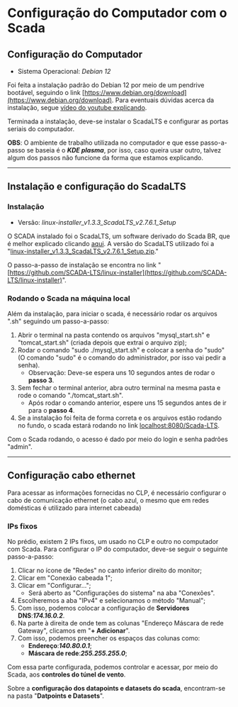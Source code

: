 # Configuração do Computador com o Scada

## Configuração do Computador

- Sistema Operacional: *Debian 12*

Foi feita a instalação padrão do Debian 12 por meio de um pendrive bootável, seguindo o link [https://www.debian.org/download](https://www.debian.org/download).
Para eventuais dúvidas acerca da instalação, segue [vídeo do youtube explicando](https://www.youtube.com/watch?v=QOuspK8MARk).

Terminada a instalação, deve-se instalar o ScadaLTS e configurar as portas seriais do computador.

**OBS**: O ambiente de trabalho utilizada no computador e que esse passo-a-passo se baseia é o ***KDE plasma***, por isso, caso queira usar outro, talvez algum dos passos não funcione da 
forma que estamos explicando.
___

## Instalação e configuração do ScadaLTS

### Instalação

- Versão: *linux-installer_v1.3.3_ScadaLTS_v2.7.6.1_Setup*

O SCADA instalado foi o ScadaLTS, um software derivado do Scada BR, que é melhor explicado clicando [aqui](https://github.com/SCADA-LTS/Scada-LTS?tab=readme-ov-file). A versão do 
ScadaLTS utilizado foi a "[linux-installer_v1.3.3_ScadaLTS_v2.7.6.1_Setup.zip](https://github.com/SCADA-LTS/linux-installer/releases/download/v1.3.3/linux-installer_v1.3.3_ScadaLTS_v2.7.6.1_Setup.zip)."

O passo-a-passo de instalação se encontra no link "[https://github.com/SCADA-LTS/linux-installer](https://github.com/SCADA-LTS/linux-installer)".

### Rodando o Scada na máquina local

Além da instalação, para iniciar o scada, é necessário rodar os arquivos ".sh" seguindo um passo-a-passo:

1. Abrir o terminal na pasta contendo os arquivos "mysql_start.sh" e "tomcat_start.sh" (criada depois que extrai o arquivo zip);
2. Rodar o comando "sudo ./mysql_start.sh" e colocar a senha do "sudo" (O comando "sudo" é o comando do administrador, por isso vai pedir a senha).
	- Observação: Deve-se espera uns 10 segundos antes de rodar o **passo 3**.
3. Sem fechar o terminal anterior, abra outro terminal na mesma pasta e rode o comando "./tomcat_start.sh".
	- Após rodar o comando anterior, espere uns 15 segundos antes de ir para o **passo 4**.
4. Se a instalação foi feita de forma correta e os arquivos estão rodando no fundo, o scada estará rodando no link [localhost:8080/Scada-LTS](localhost:8080/Scada-LTS).

Com o Scada rodando, o acesso é dado por meio do login e senha padrões "admin".
___

## Configuração cabo ethernet

Para acessar as informações fornecidas no CLP, é necessário configurar o cabo de comunicação ethernet (o cabo azul, o mesmo que em redes domésticas é utilizado para internet cabeada)

### IPs fixos

No prédio, existem 2 IPs fixos, um usado no CLP e outro no computador com Scada. 
Para configurar o IP do computador, deve-se seguir o seguinte passo-a-passo:

1. Clicar no ícone de "Redes" no canto inferior direito do monitor;
2. Clicar em "Conexão cabeada 1";
3. Clicar em "Configurar...";
	- Será aberto as "Configurações do sistema" na aba "Conexões".
4. Escolheremos a aba "IPv4" e selecionamos o método "Manual";
5. Com isso, podemos colocar a configuração de **Servidores DNS**:***174.16.0.2***.
6. Na parte à direita de onde tem as colunas "Endereço Máscara de rede Gateway", clicamos em "**+ Adicionar**".
7. Com isso, podemos preencher os espaços das colunas como:
	- **Endereço**:***140.80.0.1***;
	- **Máscara de rede**:***255.255.255.0***;

Com essa parte configurada, podemos controlar e acessar, por meio do Scada, aos **controles do túnel de vento**.

Sobre a **configuração dos datapoints e datasets do scada**, encontram-se na pasta "**Datpoints e Datasets**". 
